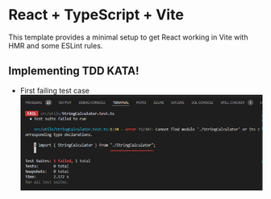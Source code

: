 # React + TypeScript + Vite

This template provides a minimal setup to get React working in Vite with HMR and some ESLint rules.

## Implementing TDD KATA!

- First failing test case
![First Failing Test Case](public/images/fftc.png) 
